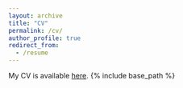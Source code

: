 ```yaml
---
layout: archive
title: "CV"
permalink: /cv/
author_profile: true
redirect_from:
  - /resume
---
```

My CV is available [here](https://salehajafri.github.io).
{% include base_path %}

